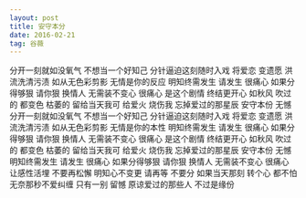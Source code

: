```yaml
---
layout: post
title: 安守本分
date: 2016-02-21 
tag: 谷薇
---
```

分开一刻就如没氧气
不想当一个好知己
分针逼迫这刻随时入戏
将爱恋 变遗愿
洪流洗清污渍 如从无色彩剪影
无情是你的反应
明知终需发生 请发生 很痛心
如果分得够狠 请你狠 换情人
无需装不变心 很痛心
是这个剧情 终结更开心
如秋风 吹过的 都变色 枯萎的
留给当天我可 给爱火 烧伤我
忘掉爱过的那星辰
安守本份 无憾
分开一刻就如没氧气
不想当一个好知己
分针逼迫这刻随时入戏
将爱恋 变遗愿
洪流洗清污渍 如从无色彩剪影
无情是你的本性
明知终需发生 请发生 很痛心
如果分得够狠 请你狠 换情人
无需装不变心 很痛心
是这个剧情 终结更开心
如秋风 吹过的 都变色 枯萎的
留给当天我可 给爱火 烧伤我
忘掉爱过的那星辰
安守本份 无憾
明知终需发生 请发生 很痛心
如果分得够狠 请你狠 换情人
无需装不变心 很痛心
让感性活埋 不要再松懈
明知心不变更 请再等 不要分
如果当天那刻 转个心 都不怕
无奈那秒不爱纠缠
只有一别 留憾
原谅爱过的那些人 不过是缘份 
   
